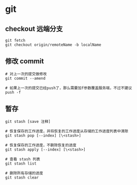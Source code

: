 # git

## checkout 远端分支
```
git fetch
git checkout origin/remoteName -b localName
```

## 修改 commit
```
# 对上一次的提交做修改
git commit --amend

# 如果上一次的提交已经push了，那么需要加f参数覆盖服务端，不过不建议
push -f
```

## 暂存
```
git stash [save 注释]

# 恢复保存的工作进度，并将恢复的工作进度从存储的工作进度列表中清除
git stash pop [--index] [\<stash>]

# 恢复保存的工作进度，不删除恢复的进度
git stash apply [--index] [\<stash>]

# 查看 stash 列表
git stash list

# 删除所有存储的进度
git stash clear 
```
